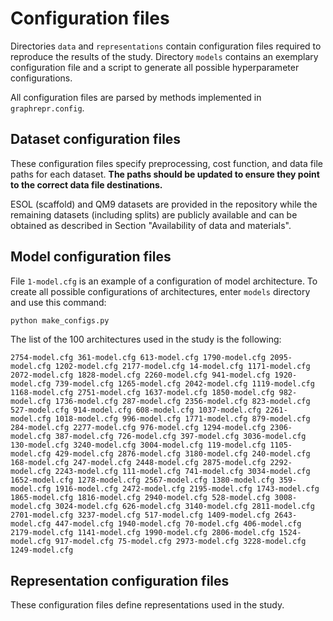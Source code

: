 # Configuration files

Directories `data` and `representations` contain configuration files required to reproduce the results of the study.
Directory `models` contains an exemplary configuration file and a script to generate all possible hyperparameter configurations.

All configuration files are parsed by methods implemented in `graphrepr.config`.

## Dataset configuration files

These configuration files specify preprocessing, cost function, and data file paths for each dataset. **The paths should be updated to ensure they point to the correct data file destinations.**

ESOL (scaffold) and QM9 datasets are provided in the repository while the remaining datasets (including splits) are publicly available and can be obtained as described in Section "Availability of data and materials".


## Model configuration files

File `1-model.cfg` is an example of a configuration of model architecture.
To create all possible configurations of architectures, enter `models` directory and use this command:

```bash
python make_configs.py
```

The list of the 100 architectures used in the study is the following:

`2754-model.cfg 361-model.cfg 613-model.cfg 1790-model.cfg 2095-model.cfg 1202-model.cfg 2177-model.cfg 14-model.cfg 1171-model.cfg 2072-model.cfg 1828-model.cfg 2260-model.cfg 941-model.cfg 1920-model.cfg 739-model.cfg 1265-model.cfg 2042-model.cfg 1119-model.cfg 1168-model.cfg 2751-model.cfg 1637-model.cfg 1850-model.cfg 982-model.cfg 1736-model.cfg 287-model.cfg 2356-model.cfg 823-model.cfg 527-model.cfg 914-model.cfg 608-model.cfg 1037-model.cfg 2261-model.cfg 1018-model.cfg 996-model.cfg 1771-model.cfg 879-model.cfg 284-model.cfg 2277-model.cfg 976-model.cfg 1294-model.cfg 2306-model.cfg 387-model.cfg 726-model.cfg 397-model.cfg 3036-model.cfg 130-model.cfg 3240-model.cfg 3004-model.cfg 119-model.cfg 1105-model.cfg 429-model.cfg 2876-model.cfg 3180-model.cfg 240-model.cfg 168-model.cfg 247-model.cfg 2448-model.cfg 2875-model.cfg 2292-model.cfg 2243-model.cfg 111-model.cfg 741-model.cfg 3034-model.cfg 1652-model.cfg 1278-model.cfg 2567-model.cfg 1380-model.cfg 359-model.cfg 1916-model.cfg 2472-model.cfg 2195-model.cfg 1743-model.cfg 1865-model.cfg 1816-model.cfg 2940-model.cfg 528-model.cfg 3008-model.cfg 3024-model.cfg 626-model.cfg 3140-model.cfg 2811-model.cfg 2701-model.cfg 3237-model.cfg 517-model.cfg 1409-model.cfg 2643-model.cfg 447-model.cfg 1940-model.cfg 70-model.cfg 406-model.cfg 2179-model.cfg 1141-model.cfg 1990-model.cfg 2806-model.cfg 1524-model.cfg 917-model.cfg 75-model.cfg 2973-model.cfg 3228-model.cfg 1249-model.cfg`

## Representation configuration files

These configuration files define representations used in the study.
